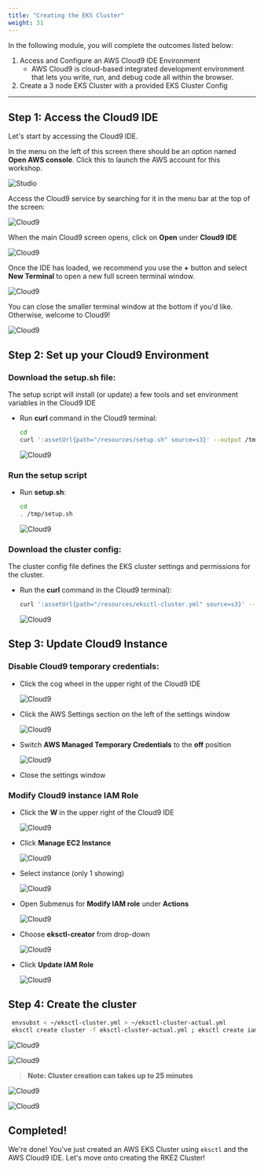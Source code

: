 ```yaml
---
title: "Creating the EKS Cluster"
weight: 31
---
```


In the following module, you will complete the outcomes listed below:

1. Access and Configure an AWS Cloud9 IDE Environment
   * AWS Cloud9 is cloud-based integrated development environment that lets you write, run, and debug code all within the browser.
2. Create a 3 node EKS Cluster with a provided EKS Cluster Config

---

## Step 1: Access the Cloud9 IDE

Let's start by accessing the Cloud9 IDE.

In the menu on the left of this screen there should be an option named **Open AWS console**. Click this to launch the AWS account for this workshop.

![Studio](/static/images/content/cloud9/access_console.png)

Access the Cloud9 service by searching for it in the menu bar at the top of the screen:

![Cloud9](/static/images/content/cloud9/search.png)

When the main Cloud9 screen opens, click on **Open** under **Cloud9 IDE**

![Cloud9](/static/images/content/cloud9/open.png)

Once the IDE has loaded, we recommend you use the **+** button and select **New Terminal** to open a new full screen terminal window.

![Cloud9](/static/images/content/cloud9/terminal-open.png)

You can close the smaller terminal window at the bottom if you'd like. Otherwise, welcome to Cloud9!

![Cloud9](/static/images/content/cloud9/terminal.png)

## Step 2: Set up your Cloud9 Environment

### Download the setup.sh file:

The setup script will install (or update) a few tools and set environment variables in the Cloud9 IDE

* Run **curl** command in the Cloud9 terminal:

    ```bash
    cd
    curl ':assetUrl{path="/resources/setup.sh" source=s3}' --output /tmp/setup.sh
    ```

    ![Cloud9](/static/images/content/cloud9/setupScript-download.png)

### Run the setup script

* Run **setup.sh**:
    
    ```bash
    cd
    . /tmp/setup.sh
    ```

    ![Cloud9](/static/images/content/cloud9/startSetup_script.png)

### Download the cluster config:

The cluster config file defines the EKS cluster settings and permissions for the cluster.

* Run the **curl** command in the Cloud9 terminal):

    ```bash
    curl ':assetUrl{path="/resources/eksctl-cluster.yml" source=s3}' --output ~/eksctl-cluster.yml
    ```

    ![Cloud9](/static/images/content/cloud9/eks-conf-download.png)

## Step 3: Update Cloud9 Instance

### Disable Cloud9 temporary credentials:
* Click the cog wheel in the upper right of the Cloud9 IDE
    
    ![Cloud9](/static/images/content/cloud9/c9_settings.png)
    
* Click the AWS Settings section on the left of the settings window
    
    ![Cloud9](/static/images/content/cloud9/temp-creds.png)

* Switch **AWS Managed Temporary Credentials** to the **off** position

   ![Cloud9](/static/images/content/cloud9/temp-creds-off.png)

* Close the settings window

### Modify Cloud9 instance IAM Role

* Click the **W** in the upper right of the Cloud9 IDE

   ![Cloud9](/static/images/content/cloud9/open-submenu.png)

* Click **Manage EC2 Instance**

   ![Cloud9](/static/images/content/cloud9/manage_e2.png)

* Select instance (only 1 showing)

   ![Cloud9](/static/images/content/cloud9/select-instance.png)

* Open Submenus for **Modify IAM role** under **Actions**

   ![Cloud9](/static/images/content/cloud9/modify-role.png)

* Choose **eksctl-creator** from drop-down

   ![Cloud9](/static/images/content/cloud9/choose-eksctl-creator.png)

* Click **Update IAM Role**

   ![Cloud9](/static/images/content/cloud9/update-iam-role.png)

## Step 4: Create the cluster

   ```bash
    envsubst < ~/eksctl-cluster.yml > ~/eksctl-cluster-actual.yml
    eksctl create cluster -f eksctl-cluster-actual.yml ; eksctl create iamidentitymapping --cluster $EKS_CLUSTER_NAME --region=$AWS_REGION --arn $rancherUser --group system:masters --username rancher
   ```

   ![Cloud9](/static/images/content/cloud9/envsub.png)

   ![Cloud9](/static/images/content/cloud9/eksctl-create.png)
> **Note: Cluster creation can takes up to 25 minutes**

   ![Cloud9](/static/images/content/cloud9/completeCluster.png)

   ![Cloud9](/static/images/content/cloud9/coupleKubeCmds.png)

## Completed!

We're done! You've just created an AWS EKS Cluster using `eksctl` and the AWS Cloud9 IDE. Let's move onto creating the RKE2 Cluster!
